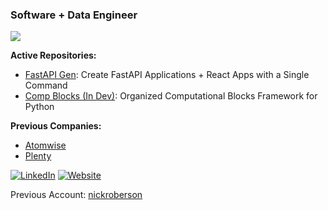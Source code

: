 ### Software + Data Engineer
![](https://komarev.com/ghpvc/?username=nick-roberson)

**Active Repositories:**
- [FastAPI Gen](https://github.com/nick-roberson/fastapi-gen): Create FastAPI Applications + React Apps with a Single Command
- [Comp Blocks (In Dev)](https://github.com/nick-roberson/comp-blocks): Organized Computational Blocks Framework for Python

**Previous Companies:**
- [Atomwise](https://atomwise.com/)
- [Plenty](https://www.plenty.ag/)

[![LinkedIn](https://img.shields.io/badge/LinkedIn-0077B5?style=for-the-badge&logo=linkedin&logoColor=white)](https://www.linkedin.com/in/nicholas-roberson/)
[![Website](https://img.shields.io/badge/Website-000000?style=for-the-badge&logo=github&logoColor=white)](https://nick-roberson.github.io/)

Previous Account: [nickroberson](https://github.com/nickroberson)